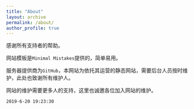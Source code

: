 ```yaml
---
title: "About"
layout: archive
permalink: /about/
author_profile: true
---
```


感谢所有支持者的帮助。

网站模板是`Minimal Mistakes`提供的，简单易用。

服务器提供商为`GitHub`，本网站为依托其运营的静态网站，需要后台人员按时维护，此处也致谢所有维护人。

网站的维护需要更多人的支持，这里也诚邀各位加入网站的维护。

`2019-6-20 19:23:30`
